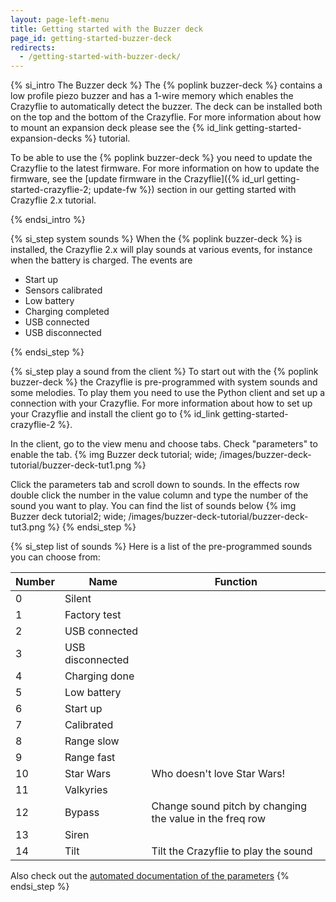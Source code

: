 ```yaml
---
layout: page-left-menu
title: Getting started with the Buzzer deck
page_id: getting-started-buzzer-deck
redirects:
  - /getting-started-with-buzzer-deck/
---
```


{% si_intro The Buzzer deck %}
The {% poplink buzzer-deck %} contains a low profile piezo buzzer and has a 1-wire memory which enables the Crazyflie to automatically detect the buzzer.
The deck can be installed both on the top and the bottom of the Crazyflie. For more information about how to mount an expansion deck please see the {% id_link getting-started-expansion-decks %} tutorial.

To be able to use the {% poplink buzzer-deck %} you need to update the Crazyflie to the latest firmware. For more information on how to update the firmware, see the [update firmware in the Crazyflie]({% id_url getting-started-crazyflie-2; update-fw %}) section in our getting started with Crazyflie 2.x tutorial.

{% endsi_intro %}

{% si_step system sounds %}
When the {% poplink buzzer-deck %} is installed, the Crazyflie 2.x will play sounds at various events, for instance when the battery is charged. The events are

* Start up
* Sensors calibrated
* Low battery
* Charging completed
* USB connected
* USB disconnected

{% endsi_step %}


{% si_step play a sound from the client %}
To start out with the {% poplink buzzer-deck %} the Crazyflie is pre-programmed with system sounds and some melodies.
To play them you need to use the Python client and set up a connection with your Crazyflie.
For more information about how to set up your Crazyflie and install the client go to {% id_link getting-started-crazyflie-2 %}.

In the client, go to the view menu and choose tabs. Check "parameters" to enable the tab.
{% img Buzzer deck tutorial; wide; /images/buzzer-deck-tutorial/buzzer-deck-tut1.png %}

Click the parameters tab and scroll down to sounds.
In the effects row double click the number in the value column and type the number of the sound you want to play.
You can find the list of sounds below
{% img Buzzer deck tutorial2; wide; /images/buzzer-deck-tutorial/buzzer-deck-tut3.png %}
{% endsi_step %}

{% si_step list of sounds %}
Here is a list of the pre-programmed sounds you can choose from:


|Number|Name            |Function                                                |
|------|----------------|--------------------------------------------------------|
|0     |Silent          |                                                        |
|1     |Factory test    |                                                        |
|2     |USB connected   |                                                        |
|3     |USB disconnected|                                                        |
|4     |Charging done   |                                                        |
|5     |Low battery     |                                                        |
|6     |Start up        |                                                        |
|7     |Calibrated      |                                                        |
|8     |Range slow      |                                                        |
|9     |Range fast      |                                                        |
|10    |Star Wars       |Who doesn't love Star Wars!                             |
|11    |Valkyries       |                                                        |
|12    |Bypass          |Change sound pitch by changing the value in the freq row|
|13    |Siren           |                                                        |
|14    |Tilt            |Tilt the Crazyflie to play the sound                    |

Also check out the [automated documentation of the parameters](/documentation/repository/crazyflie-firmware/master/api/params/#sound)
{% endsi_step %}
